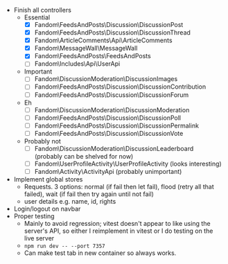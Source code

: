 - Finish all controllers
  - Essential
    - [x] Fandom\FeedsAndPosts\Discussion\DiscussionPost
    - [x] Fandom\FeedsAndPosts\Discussion\DiscussionThread
    - [x] Fandom\ArticleComments\Api\ArticleComments
    - [x] Fandom\MessageWall\MessageWall
    - [x] Fandom\FeedsAndPosts\FeedsAndPosts
    - [ ] Fandom\Includes\Api\UserApi
  - Important
    - [ ] Fandom\DiscussionModeration\DiscussionImages
    - [ ] Fandom\FeedsAndPosts\Discussion\DiscussionContribution
    - [ ] Fandom\FeedsAndPosts\Discussion\DiscussionForum
  - Eh
    - [ ] Fandom\DiscussionModeration\DiscussionModeration
    - [ ] Fandom\FeedsAndPosts\Discussion\DiscussionPoll
    - [ ] Fandom\FeedsAndPosts\Discussion\DiscussionPermalink
    - [ ] Fandom\FeedsAndPosts\Discussion\DiscussionVote
  - Probably not
    - [ ] Fandom\DiscussionModeration\DiscussionLeaderboard (probably can be shelved for now)
    - [ ] Fandom\UserProfileActivity\UserProfileActivity (looks interesting)
    - [ ] Fandom\Activity\ActivityApi (probably unimportant)
- Implement global stores
  - Requests. 3 options: normal (if fail then let fail), flood (retry all that failed), wait (if fail then try again until not fail)
  - user details e.g. name, id, rights
- Login/logout on navbar
- Proper testing
  - Mainly to avoid regression; vitest doesn't appear to like using the server's API, so either I reimplement in vitest or I do testing on the live server
  - `npm run dev -- --port 7357`
  - Can make test tab in new container so always works.
